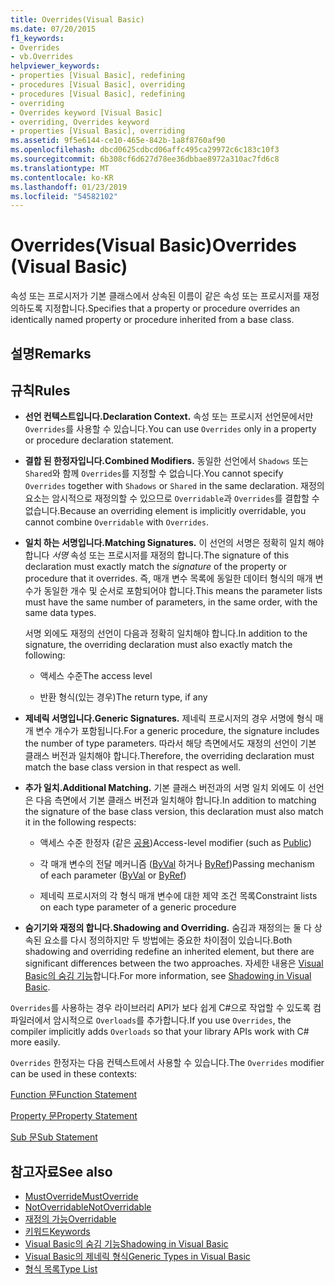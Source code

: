 ```yaml
---
title: Overrides(Visual Basic)
ms.date: 07/20/2015
f1_keywords:
- Overrides
- vb.Overrides
helpviewer_keywords:
- properties [Visual Basic], redefining
- procedures [Visual Basic], overriding
- procedures [Visual Basic], redefining
- overriding
- Overrides keyword [Visual Basic]
- overriding, Overrides keyword
- properties [Visual Basic], overriding
ms.assetid: 9f5e6144-ce10-465e-842b-1a8f8760af90
ms.openlocfilehash: dbcd0625cdbcd06affc495ca29972c6c183c10f3
ms.sourcegitcommit: 6b308cf6d627d78ee36dbbae8972a310ac7fd6c8
ms.translationtype: MT
ms.contentlocale: ko-KR
ms.lasthandoff: 01/23/2019
ms.locfileid: "54582102"
---
```

# <a name="overrides-visual-basic"></a><span data-ttu-id="7313b-102">Overrides(Visual Basic)</span><span class="sxs-lookup"><span data-stu-id="7313b-102">Overrides (Visual Basic)</span></span>
<span data-ttu-id="7313b-103">속성 또는 프로시저가 기본 클래스에서 상속된 이름이 같은 속성 또는 프로시저를 재정의하도록 지정합니다.</span><span class="sxs-lookup"><span data-stu-id="7313b-103">Specifies that a property or procedure overrides an identically named property or procedure inherited from a base class.</span></span>  
  
## <a name="remarks"></a><span data-ttu-id="7313b-104">설명</span><span class="sxs-lookup"><span data-stu-id="7313b-104">Remarks</span></span>  
  
## <a name="rules"></a><span data-ttu-id="7313b-105">규칙</span><span class="sxs-lookup"><span data-stu-id="7313b-105">Rules</span></span>  
  
-   <span data-ttu-id="7313b-106">**선언 컨텍스트입니다.**</span><span class="sxs-lookup"><span data-stu-id="7313b-106">**Declaration Context.**</span></span> <span data-ttu-id="7313b-107">속성 또는 프로시저 선언문에서만 `Overrides`를 사용할 수 있습니다.</span><span class="sxs-lookup"><span data-stu-id="7313b-107">You can use `Overrides` only in a property or procedure declaration statement.</span></span>  
  
-   <span data-ttu-id="7313b-108">**결합 된 한정자입니다.**</span><span class="sxs-lookup"><span data-stu-id="7313b-108">**Combined Modifiers.**</span></span> <span data-ttu-id="7313b-109">동일한 선언에서 `Shadows` 또는 `Shared`와 함께 `Overrides`를 지정할 수 없습니다.</span><span class="sxs-lookup"><span data-stu-id="7313b-109">You cannot specify `Overrides` together with `Shadows` or `Shared` in the same declaration.</span></span> <span data-ttu-id="7313b-110">재정의 요소는 암시적으로 재정의할 수 있으므로 `Overridable`과 `Overrides`를 결합할 수 없습니다.</span><span class="sxs-lookup"><span data-stu-id="7313b-110">Because an overriding element is implicitly overridable, you cannot combine `Overridable` with `Overrides`.</span></span>  
  
-   <span data-ttu-id="7313b-111">**일치 하는 서명입니다.**</span><span class="sxs-lookup"><span data-stu-id="7313b-111">**Matching Signatures.**</span></span> <span data-ttu-id="7313b-112">이 선언의 서명은 정확히 일치 해야 합니다 *서명* 속성 또는 프로시저를 재정의 합니다.</span><span class="sxs-lookup"><span data-stu-id="7313b-112">The signature of this declaration must exactly match the *signature* of the property or procedure that it overrides.</span></span> <span data-ttu-id="7313b-113">즉, 매개 변수 목록에 동일한 데이터 형식의 매개 변수가 동일한 개수 및 순서로 포함되어야 합니다.</span><span class="sxs-lookup"><span data-stu-id="7313b-113">This means the parameter lists must have the same number of parameters, in the same order, with the same data types.</span></span>  
  
     <span data-ttu-id="7313b-114">서명 외에도 재정의 선언이 다음과 정확히 일치해야 합니다.</span><span class="sxs-lookup"><span data-stu-id="7313b-114">In addition to the signature, the overriding declaration must also exactly match the following:</span></span>  
  
    -   <span data-ttu-id="7313b-115">액세스 수준</span><span class="sxs-lookup"><span data-stu-id="7313b-115">The access level</span></span>  
  
    -   <span data-ttu-id="7313b-116">반환 형식(있는 경우)</span><span class="sxs-lookup"><span data-stu-id="7313b-116">The return type, if any</span></span>  
  
-   <span data-ttu-id="7313b-117">**제네릭 서명입니다.**</span><span class="sxs-lookup"><span data-stu-id="7313b-117">**Generic Signatures.**</span></span> <span data-ttu-id="7313b-118">제네릭 프로시저의 경우 서명에 형식 매개 변수 개수가 포함됩니다.</span><span class="sxs-lookup"><span data-stu-id="7313b-118">For a generic procedure, the signature includes the number of type parameters.</span></span> <span data-ttu-id="7313b-119">따라서 해당 측면에서도 재정의 선언이 기본 클래스 버전과 일치해야 합니다.</span><span class="sxs-lookup"><span data-stu-id="7313b-119">Therefore, the overriding declaration must match the base class version in that respect as well.</span></span>  
  
-   <span data-ttu-id="7313b-120">**추가 일치.**</span><span class="sxs-lookup"><span data-stu-id="7313b-120">**Additional Matching.**</span></span> <span data-ttu-id="7313b-121">기본 클래스 버전과의 서명 일치 외에도 이 선언은 다음 측면에서 기본 클래스 버전과 일치해야 합니다.</span><span class="sxs-lookup"><span data-stu-id="7313b-121">In addition to matching the signature of the base class version, this declaration must also match it in the following respects:</span></span>  
  
    -   <span data-ttu-id="7313b-122">액세스 수준 한정자 (같은 [공용](../../../visual-basic/language-reference/modifiers/public.md))</span><span class="sxs-lookup"><span data-stu-id="7313b-122">Access-level modifier (such as [Public](../../../visual-basic/language-reference/modifiers/public.md))</span></span>  
  
    -   <span data-ttu-id="7313b-123">각 매개 변수의 전달 메커니즘 ([ByVal](../../../visual-basic/language-reference/modifiers/byval.md) 하거나 [ByRef](../../../visual-basic/language-reference/modifiers/byref.md))</span><span class="sxs-lookup"><span data-stu-id="7313b-123">Passing mechanism of each parameter ([ByVal](../../../visual-basic/language-reference/modifiers/byval.md) or [ByRef](../../../visual-basic/language-reference/modifiers/byref.md))</span></span>  
  
    -   <span data-ttu-id="7313b-124">제네릭 프로시저의 각 형식 매개 변수에 대한 제약 조건 목록</span><span class="sxs-lookup"><span data-stu-id="7313b-124">Constraint lists on each type parameter of a generic procedure</span></span>  
  
-   <span data-ttu-id="7313b-125">**숨기기와 재정의 합니다.**</span><span class="sxs-lookup"><span data-stu-id="7313b-125">**Shadowing and Overriding.**</span></span> <span data-ttu-id="7313b-126">숨김과 재정의는 둘 다 상속된 요소를 다시 정의하지만 두 방법에는 중요한 차이점이 있습니다.</span><span class="sxs-lookup"><span data-stu-id="7313b-126">Both shadowing and overriding redefine an inherited element, but there are significant differences between the two approaches.</span></span> <span data-ttu-id="7313b-127">자세한 내용은 [Visual Basic의 숨김 기능](../../../visual-basic/programming-guide/language-features/declared-elements/shadowing.md)합니다.</span><span class="sxs-lookup"><span data-stu-id="7313b-127">For more information, see [Shadowing in Visual Basic](../../../visual-basic/programming-guide/language-features/declared-elements/shadowing.md).</span></span>  
  
 <span data-ttu-id="7313b-128">`Overrides`를 사용하는 경우 라이브러리 API가 보다 쉽게 C#으로 작업할 수 있도록 컴파일러에서 암시적으로 `Overloads`를 추가합니다.</span><span class="sxs-lookup"><span data-stu-id="7313b-128">If you use `Overrides`, the compiler implicitly adds `Overloads` so that your library APIs work with C# more easily.</span></span>  
  
 <span data-ttu-id="7313b-129">`Overrides` 한정자는 다음 컨텍스트에서 사용할 수 있습니다.</span><span class="sxs-lookup"><span data-stu-id="7313b-129">The `Overrides` modifier can be used in these contexts:</span></span>  
  
 [<span data-ttu-id="7313b-130">Function 문</span><span class="sxs-lookup"><span data-stu-id="7313b-130">Function Statement</span></span>](../../../visual-basic/language-reference/statements/function-statement.md)  
  
 [<span data-ttu-id="7313b-131">Property 문</span><span class="sxs-lookup"><span data-stu-id="7313b-131">Property Statement</span></span>](../../../visual-basic/language-reference/statements/property-statement.md)  
  
 [<span data-ttu-id="7313b-132">Sub 문</span><span class="sxs-lookup"><span data-stu-id="7313b-132">Sub Statement</span></span>](../../../visual-basic/language-reference/statements/sub-statement.md)  
  
## <a name="see-also"></a><span data-ttu-id="7313b-133">참고자료</span><span class="sxs-lookup"><span data-stu-id="7313b-133">See also</span></span>
- [<span data-ttu-id="7313b-134">MustOverride</span><span class="sxs-lookup"><span data-stu-id="7313b-134">MustOverride</span></span>](../../../visual-basic/language-reference/modifiers/mustoverride.md)
- [<span data-ttu-id="7313b-135">NotOverridable</span><span class="sxs-lookup"><span data-stu-id="7313b-135">NotOverridable</span></span>](../../../visual-basic/language-reference/modifiers/notoverridable.md)
- [<span data-ttu-id="7313b-136">재정의 가능</span><span class="sxs-lookup"><span data-stu-id="7313b-136">Overridable</span></span>](../../../visual-basic/language-reference/modifiers/overridable.md)
- [<span data-ttu-id="7313b-137">키워드</span><span class="sxs-lookup"><span data-stu-id="7313b-137">Keywords</span></span>](../../../visual-basic/language-reference/keywords/index.md)
- [<span data-ttu-id="7313b-138">Visual Basic의 숨김 기능</span><span class="sxs-lookup"><span data-stu-id="7313b-138">Shadowing in Visual Basic</span></span>](../../../visual-basic/programming-guide/language-features/declared-elements/shadowing.md)
- [<span data-ttu-id="7313b-139">Visual Basic의 제네릭 형식</span><span class="sxs-lookup"><span data-stu-id="7313b-139">Generic Types in Visual Basic</span></span>](../../../visual-basic/programming-guide/language-features/data-types/generic-types.md)
- [<span data-ttu-id="7313b-140">형식 목록</span><span class="sxs-lookup"><span data-stu-id="7313b-140">Type List</span></span>](../../../visual-basic/language-reference/statements/type-list.md)
